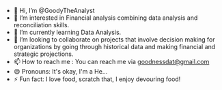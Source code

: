 - 👋 Hi, I’m @GoodyTheAnalyst
- 👀 I’m interested in Financial analysis combining data analysis and reconciliation skills.
- 🌱 I’m currently learning Data Analysis.
- 💞️ I’m looking to collaborate on projects that involve decision making for organizations by going through historical data and making financial and strategic projections.
- 📫 How to reach me : You can reach me via goodnessdat@gmail.com
- 😄 Pronouns: It's okay, I'm a He...
- ⚡ Fun fact: I love food, scratch that, I enjoy devouring food!

<!---
GoodyTheAnalyst/GoodyTheAnalyst is a ✨ special ✨ repository because its `README.md` (this file) appears on your GitHub profile.
You can click the Preview link to take a look at your changes.
--->
